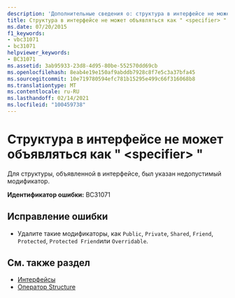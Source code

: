 ```yaml
---
description: 'Дополнительные сведения о: структура в интерфейсе не может объявляться как " <specifier> "'
title: Структура в интерфейсе не может объявляться как " <specifier> "
ms.date: 07/20/2015
f1_keywords:
- vbc31071
- bc31071
helpviewer_keywords:
- BC31071
ms.assetid: 3ab95933-23d8-4d95-80be-552570dd69cb
ms.openlocfilehash: 8eab4e19e150af9abddb7928c8f7e5c3a37bfa45
ms.sourcegitcommit: 10e719780594efc781b15295e499c66f316068b8
ms.translationtype: MT
ms.contentlocale: ru-RU
ms.lasthandoff: 02/14/2021
ms.locfileid: "100459738"
---
```

# <a name="structure-in-an-interface-cannot-be-declared-specifier"></a>Структура в интерфейсе не может объявляться как " \<specifier> "

Для структуры, объявленной в интерфейсе, был указан недопустимый модификатор.  
  
 **Идентификатор ошибки:** BC31071  
  
## <a name="to-correct-this-error"></a>Исправление ошибки  
  
- Удалите такие модификаторы, как `Public`, `Private`, `Shared`, `Friend`, `Protected`, `Protected Friend`или `Overridable`.  
  
## <a name="see-also"></a>См. также раздел

- [Интерфейсы](../programming-guide/language-features/interfaces/index.md)
- [Оператор Structure](../language-reference/statements/structure-statement.md)
